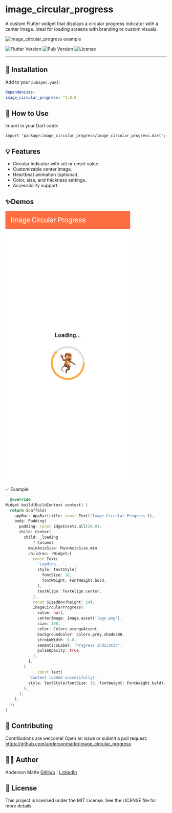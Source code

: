 # image_circular_progress

A custom Flutter widget that displays a circular progress indicator with a center image. Ideal for loading screens with branding or custom visuals.

![image_circular_progress example](https://raw.githubusercontent.com/andersonmatte/image_circular_progress/main/screenshots/demo.gif)

![Flutter Version](https://img.shields.io/badge/flutter-%E2%89%A53.0.0-blue)
![Pub Version](https://img.shields.io/pub/v/image_circular_progress.svg)
![License](https://img.shields.io/badge/license-MIT-green)

---

## 🚀 Installation

Add to your `pubspec.yaml`:

```yaml
dependencies:
image_circular_progress: ^1.0.0

```

## 🚀 How to Use

Import in your Dart code:

```
import 'package:image_circular_progress/image_circular_progress.dart';
```

## 💡 Features

- Circular indicator with set or unset value.
- Customizable center image.
- Heartbeat animation (optional).
- Color, size, and thickness settings.
- Accessibility support.

## ✨Demos

<img src="https://raw.githubusercontent.com/andersonmatte/image_circular_progress/refs/heads/master/assets/example.png" width="390" height="844" alt="Demo do ImageCircularProgress" />

✅ Example

```dart
  @override
Widget build(BuildContext context) {
  return Scaffold(
    appBar: AppBar(title: const Text('Image Circular Progress')),
    body: Padding(
      padding: const EdgeInsets.all(20.0),
      child: Center(
        child: _loading
            ? Column(
          mainAxisSize: MainAxisSize.min,
          children: <Widget>[
            const Text(
              'Loading...',
              style: TextStyle(
                fontSize: 18,
                fontWeight: FontWeight.bold,
              ),
              textAlign: TextAlign.center,
            ),
            const SizedBox(height: 24),
            ImageCircularProgress(
              value: null,
              centerImage: Image.asset('logo.png'),
              size: 100,
              color: Colors.orangeAccent,
              backgroundColor: Colors.grey.shade300,
              strokeWidth: 6.0,
              semanticsLabel: 'Progress indicator',
              pulseOpacity: true,
            ),
          ],
        )
            : const Text(
          'Content loaded successfully!',
          style: TextStyle(fontSize: 18, fontWeight: FontWeight.bold),
        ),
      ),
    ),
  );
}
```

## 🤝 Contributing

Contributions are welcome! Open an issue or submit a pull request:
https://github.com/andersonmatte/image_circular_progress

## 👨‍💻 Author

Anderson Matte
[GitHub](https://github.com/andersonmatte/) | [LinkedIn](https://www.linkedin.com/in/andersonmatte/)

## 📝 License

This project is licensed under the MIT License. See the LICENSE file for more details.